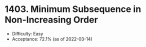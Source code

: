 # 1403. Minimum Subsequence in Non-Increasing Order
- Difficulty: Easy
- Acceptance: 72.1% (as of 2022-03-14)
